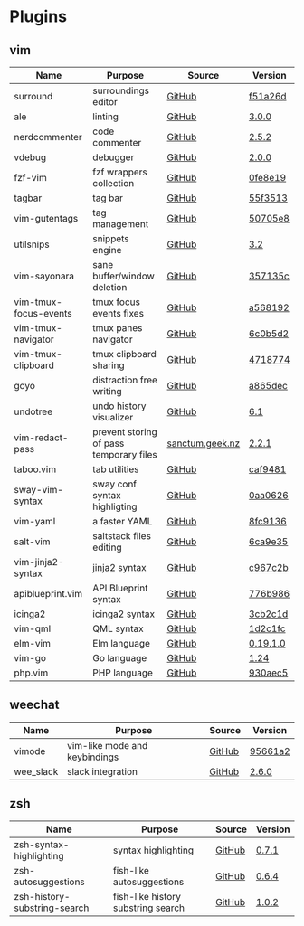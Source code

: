 # Plugins

## vim

| Name                            | Purpose                                      | Source                                                                                            | Version                                                                                                                |
|---------------------------------|----------------------------------------------|---------------------------------------------------------------------------------------------------|------------------------------------------------------------------------------------------------------------------------|
| surround                        | surroundings editor                          | [GitHub](https://github.com/tpope/vim-surround)                                                   | [f51a26d](https://github.com/tpope/vim-surround/commit/f51a26d3710629d031806305b6c8727189cd1935)                       |
| ale                             | linting                                      | [GitHub](https://github.com/w0rp/ale)                                                             | [3.0.0](https://github.com/w0rp/ale/releases/tag/v3.0.0)                                                               |
| nerdcommenter                   | code commenter                               | [GitHub](https://github.com/scrooloose/nerdcommenter)                                             | [2.5.2](https://github.com/scrooloose/nerdcommenter/releases/tag/2.5.2)                                                |
| vdebug                          | debugger                                     | [GitHub](https://github.com/vim-vdebug/vdebug)                                                    | [2.0.0](https://github.com/vim-vdebug/vdebug/releases/tag/v2.0.0)                                                      |
| fzf-vim                         | fzf wrappers collection                      | [GitHub](https://github.com/junegunn/fzf.vim)                                                     | [0fe8e19](https://github.com/junegunn/fzf.vim/commit/0fe8e198a3a501b54dbc4f9587526c097599f95a)                         |
| tagbar                          | tag bar                                      | [GitHub](https://github.com/majutsushi/tagbar)                                                    | [55f3513](https://github.com/majutsushi/tagbar/commit/55f3513d10cd93153777f5eb3be902a9b95c6be9)                        |
| vim-gutentags                   | tag management                               | [GitHub](https://github.com/ludovicchabant/vim-gutentags)                                         | [50705e8](https://github.com/ludovicchabant/vim-gutentags/commit/50705e8ebb7038b31314f416d1bddd9cb9154049)             |
| utilsnips                       | snippets engine                              | [GitHub](https://github.com/SirVer/ultisnips)                                                     | [3.2](https://github.com/SirVer/ultisnips/releases/tag/3.2)                                                            |
| vim-sayonara                    | sane buffer/window deletion                  | [GitHub](https://github.com/mhinz/vim-sayonara)                                                   | [357135c](https://github.com/mhinz/vim-sayonara/commit/357135ce127581fab2c0caf45d4b3fec4603aa77)                       |
| vim-tmux-focus-events           | tmux focus events fixes                      | [GitHub](https://github.com/tmux-plugins/vim-tmux-focus-events)                                   | [a568192](https://github.com/tmux-plugins/vim-tmux-focus-events/commit/a568192ca0de4ca0bd7b3cd0249aad491625c941)       |
| vim-tmux-navigator              | tmux panes navigator                         | [GitHub](https://github.com/christoomey/vim-tmux-navigator)                                       | [6c0b5d2](https://github.com/christoomey/vim-tmux-navigator/commit/6c0b5d2faa49f2059331a4004b34a916c96abcb3)           |
| vim-tmux-clipboard              | tmux clipboard sharing                       | [GitHub](https://github.com/roxma/vim-tmux-clipboard)                                             | [4718774](https://github.com/roxma/vim-tmux-clipboard/commit/47187740b88f9dab213f44678800cc797223808e)                 |
| goyo                            | distraction free writing                     | [GitHub](https://github.com/junegunn/goyo.vim)                                                    | [a865dec](https://github.com/junegunn/goyo.vim/commit/a865dec7ca7616dbbd69315ad1417b84d0c411f8)                        |
| undotree                        | undo history visualizer                      | [GitHub](https://github.com/mbbill/undotree)                                                      | [6.1](https://github.com/mbbill/undotree/releases/tag/rel_6.1)                                                         |
| vim-redact-pass                 | prevent storing of pass temporary files      | [sanctum.geek.nz](https://sanctum.geek.nz/cgit/vim-redact-pass.git)                               | [2.2.1](https://sanctum.geek.nz/cgit/vim-redact-pass.git/tag/?h=v2.2.1)                                                |
| taboo.vim                       | tab utilities                                | [GitHub](https://github.com/gcmt/taboo.vim)                                                       | [caf9481](https://github.com/gcmt/taboo.vim/commit/caf948187694d3f1374913d36f947b3f9fa1c22f)                           |
| sway-vim-syntax                 | sway conf syntax highligting                 | [GitHub](https://github.com/aouelete/sway-vim-syntax)                                             | [0aa0626](https://github.com/aouelete/sway-vim-syntax/commit/0aa0626eebdd3fae97bb7c876035008d34d5f3cc)                 |
| vim-yaml                        | a faster YAML                                | [GitHub](https://github.com/stephpy/vim-yaml)                                                     | [8fc9136](https://github.com/stephpy/vim-yaml/commit/8fc9136a9c3f64b3e65bb6170391f9daf2c23056)                         |
| salt-vim                        | saltstack files editing                      | [GitHub](https://github.com/saltstack/salt-vim)                                                   | [6ca9e35](https://github.com/saltstack/salt-vim/commit/6ca9e3500cc39dd417b411435d58a1b720b331cc)                       |
| vim-jinja2-syntax               | jinja2 syntax                                | [GitHub](https://github.com/glench/vim-jinja2-syntax)                                             | [c967c2b](https://github.com/Glench/Vim-Jinja2-Syntax/commit/c967c2b4f79980be756c92f41057b7cf40250d25)                 |
| apiblueprint.vim                | API Blueprint syntax                         | [GitHub](https://github.com/kylef/apiblueprint.vim)                                               | [776b986](https://github.com/kylef/apiblueprint.vim/commit/776b9863e32a8ba59bf8a9656770a77c148c6e9c)                   |
| icinga2                         | icinga2 syntax                               | [GitHub](https://github.com/Icinga/icinga2/blob/master/tools/syntax/vim/syntax/icinga2.vim)       | [3cb2c1d](https://github.com/Icinga/icinga2/commit/3cb2c1d1435f19bc5e46fa8f8518645f62549dde)                           |
| vim-qml                         | QML syntax                                   | [GitHub](https://github.com/peterhoeg/vim-qml)                                                    | [1d2c1fc](https://github.com/peterhoeg/vim-qml/commit/1d2c1fc32c3c75ffdd01d9efb63c8be75845fc97)                        |
| elm-vim                         | Elm language                                 | [GitHub](https://github.com/Zaptic/elm-vim)                                                       | [0.19.1.0](https://github.com/Zaptic/elm-vim/releases/tag/0.19.1.0)                                                    |
| vim-go                          | Go language                                  | [GitHub](https://github.com/fatih/vim-go)                                                         | [1.24](https://github.com/fatih/vim-go/releases/tag/v1.24)                                                             |
| php.vim                         | PHP language                                 | [GitHub](https://github.com/stanangeloff/php.vim)                                                 | [930aec5](https://github.com/StanAngeloff/php.vim/commit/930aec5c7026297a6630bd2940c08c5ff552cf2a)                     |


## weechat

| Name                            | Purpose                                      | Source                                                                                            | Version                                                                                                                |
|---------------------------------|----------------------------------------------|---------------------------------------------------------------------------------------------------|------------------------------------------------------------------------------------------------------------------------|
| vimode                          | vim-like mode and keybindings                | [GitHub](https://github.com/GermainZ/weechat-vimode)                                              | [95661a2](https://github.com/GermainZ/weechat-vimode/commit/95661a27f92dc3f3286cf1539ab112a81ad15639)                  |
| wee_slack                       | slack integration                            | [GitHub](https://github.com/wee-slack/wee-slack)                                                  | [2.6.0](https://github.com/wee-slack/wee-slack/releases/tag/v2.6.0)                                                    |


## zsh

| Name                            | Purpose                                      | Source                                                                                            | Version                                                                                                                |
|---------------------------------|----------------------------------------------|---------------------------------------------------------------------------------------------------|------------------------------------------------------------------------------------------------------------------------|
| zsh-syntax-highlighting         | syntax highlighting                          | [GitHub](https://github.com/zsh-users/zsh-syntax-highlighting)                                    | [0.7.1](https://github.com/zsh-users/zsh-syntax-highlighting/releases/tag/0.7.1)                                       |
| zsh-autosuggestions             | fish-like autosuggestions                    | [GitHub](https://github.com/zsh-users/zsh-autosuggestions)                                        | [0.6.4](https://github.com/zsh-users/zsh-autosuggestions/releases/tag/v0.6.4)                                          |
| zsh-history-substring-search    | fish-like history substring search           | [GitHub](https://github.com/zsh-users/zsh-history-substring-search)                               | [1.0.2](https://github.com/zsh-users/zsh-history-substring-search/releases/tag/v1.0.2)                                 |
